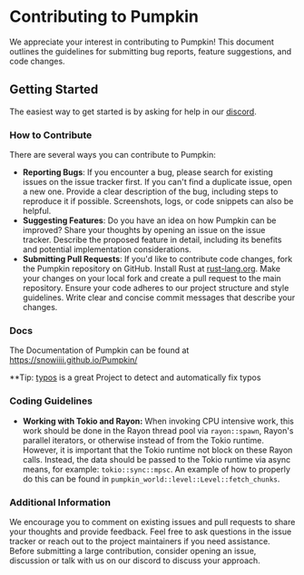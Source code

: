 # Contributing to Pumpkin

We appreciate your interest in contributing to Pumpkin! This document outlines the guidelines for submitting bug reports, feature suggestions, and code changes.

## Getting Started

The easiest way to get started is by asking for help in our [discord](https://discord.gg/wT8XjrjKkf).

### How to Contribute

There are several ways you can contribute to Pumpkin:

- **Reporting Bugs**:
  If you encounter a bug, please search for existing issues on the issue tracker first.
  If you can't find a duplicate issue, open a new one.
  Provide a clear description of the bug, including steps to reproduce it if possible.
  Screenshots, logs, or code snippets can also be helpful.
- **Suggesting Features**:
  Do you have an idea on how Pumpkin can be improved? Share your thoughts by opening an issue on the issue tracker.
  Describe the proposed feature in detail, including its benefits and potential implementation considerations.
- **Submitting Pull Requests**:
  If you'd like to contribute code changes, fork the Pumpkin repository on GitHub.
  Install Rust at [rust-lang.org](https://www.rust-lang.org/).
  Make your changes on your local fork and create a pull request to the main repository.
  Ensure your code adheres to our project structure and style guidelines.
  Write clear and concise commit messages that describe your changes.

### Docs

The Documentation of Pumpkin can be found at <https://snowiiii.github.io/Pumpkin/>

**Tip: [typos](https://github.com/crate-ci/typos) is a great Project to detect and automatically fix typos

### Coding Guidelines

- **Working with Tokio and Rayon:**
  When invoking CPU intensive work, this work should be done in the Rayon thread pool via `rayon::spawn`, Rayon's
  parallel iterators, or otherwise instead of from the Tokio runtime. However, it is important that the
  Tokio runtime not block on these Rayon calls. Instead, the data should be passed to the Tokio runtime
  via async means, for example: `tokio::sync::mpsc`. An example of how to properly do this can be found
  in `pumpkin_world::level::Level::fetch_chunks`.

### Additional Information

We encourage you to comment on existing issues and pull requests to share your thoughts and provide feedback.
Feel free to ask questions in the issue tracker or reach out to the project maintainers if you need assistance.
Before submitting a large contribution, consider opening an issue, discussion or talk with us on our discord to discuss your approach.
